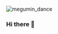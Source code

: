 ![megumin_dance](https://user-images.githubusercontent.com/116920374/211173227-9be2f746-be9f-4452-990a-60b55bc1c231.gif)
### Hi there 👋


